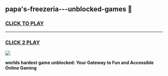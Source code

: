 
## papa's-freezeria---unblocked-games 👋
<h3>
<a href="https://premium.freeplayer.one?title=papa's-freezeria---unblocked-games&ref=14F">CLICK TO PLAY</a></h3>
<hr>

<h3>
<a href="https://premium.freeplayer.one?title=papa's-freezeria---unblocked-games&ref=14F">CLICK 2 PLAY</a>
  
</h3>

<a href="https://premium.freeplayer.one?title=papa's-freezeria---unblocked-games&ref=12F/"><img src="https://clearcache.store/games.png"></a>


**worlds hardest game unblocked: Your Gateway to Fun and Accessible Online Gaming**
